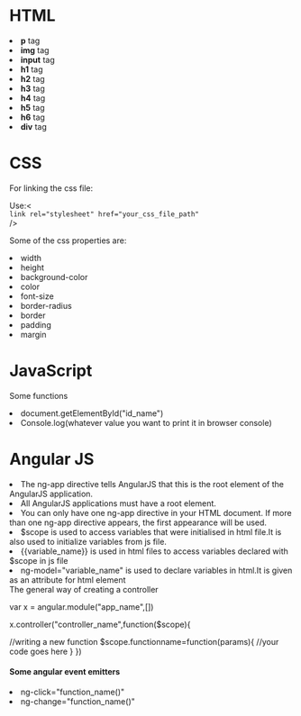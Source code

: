 <div>
<h1>HTML</h1>
<li> <b>p</b> tag </li>
<li> <b>img</b> tag </li>
<li> <b>input</b> tag </li>
<li> <b>h1</b> tag </li>
<li> <b>h2</b> tag </li>
<li> <b>h3</b> tag </li>
<li> <b>h4</b> tag </li>
<li> <b>h5</b> tag </li>
<li> <b>h6</b> tag </li>
<li> <b>div</b> tag </li>

</div>
<div>
<h1>CSS</h1>
<p>For linking the css file:</p>
Use:< <code>
link rel="stylesheet" href="your_css_file_path" 
</code> />
<p>Some of the css properties are:</p>
<li>width</li>
<li>height</li>
<li>background-color</li>
<li>color</li>
<li>font-size</li>
<li>border-radius</li>
<li>border</li>
<li>padding</li>
<li>margin</li>
</div>

<div>
<h1>JavaScript</h1>
<p>Some functions</p>
<li>document.getElementById("id_name")</li>
<li>Console.log(whatever value you want to print it in browser console)</li>
</div>

<div>
<h1>Angular JS</h1>
<li>The ng-app directive tells AngularJS that this is the root element of the AngularJS application.
</li>
<li>All AngularJS applications must have a root element.
</li>
<li>You can only have one ng-app directive in your HTML document. If more than one ng-app directive appears, the first appearance will be used.
</li>
<li>
$scope is used to access variables that were initialised in html file.It is also used to initialize variables from js file.
</li>
<li>{{variable_name}} is used in html files to access variables declared with $scope in js file</li>
<li>ng-model="variable_name" is used to declare variables in html.It is given as an attribute for html element</li>
<div>
The general way of creating a controller
<p>
var x = angular.module("app_name",[])
</p>
<p>
x.controller("controller_name",function($scope){

//writing a new function
 $scope.functionname=function(params){
//your code goes here
}
})
</p>
</div>
<h4>Some angular event emitters</h4>
<li>ng-click="function_name()"</li>
<li>ng-change="function_name()"</li>


</div>
